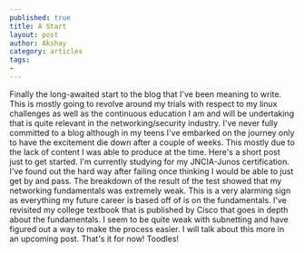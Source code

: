 ```yaml
---
published: true
title: A Start
layout: post
author: Akshay 
category: articles 
tags:
- 
---
```



Finally the long-awaited start to the blog that I've been meaning to write.
This is mostly going to revolve around my trials with respect to my linux challenges as well as the continuous education I am and
will be undertaking that is quite relevant in the networking/security industry. I've never fully committed to a blog although in
my teens I've embarked on the journey only to have the excitement die down after a couple of weeks. This mostly due to the lack
of content I was able to produce at the time. Here's a short post just to get started. 
I'm currently studying for my JNCIA-Junos certification. I've found out the hard way after failing once thinking I would be able to just get by and pass. The breakdown of
the result of the test showed that my networking fundamentals was extremely weak. This is a very alarming sign as everything my 
future career is based off of is on the fundamentals. I've revisited my college textbook that is published by Cisco that goes in 
depth about the fundamentals. I seem to be quite weak with subnetting and have figured out a way to make the process easier. I will
talk about this more in an upcoming post.
That's it for now!
Toodles!
